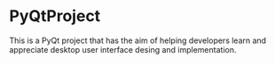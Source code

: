 # PyQtProject
This is a PyQt project that has the aim of helping developers learn and appreciate desktop user interface desing and implementation.
